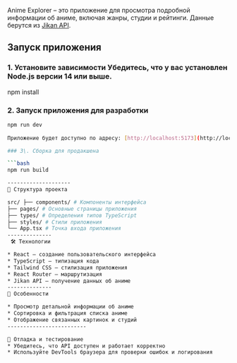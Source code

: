 Anime Explorer – это приложение для просмотра подробной информации об аниме, включая жанры, студии и рейтинги. Данные берутся из [Jikan API](https://jikan.moe).  
 ## Запуск приложения
 
  ### 1. Установите зависимости Убедитесь, что у вас установлен Node.js версии 14 или выше.   
  
   npm install
   
   
   ### 2\. Запуск приложения для разработки 

```bash
npm run dev
 
Приложение будет доступно по адресу: [http://localhost:5173](http://localhost:5173) 

### 3\. Сборка для продакшена 

```bash 
npm run build

--------------------
📁 Структура проекта  

src/ ├── components/ # Компоненты интерфейса 
├── pages/ # Основные страницы приложения 
├── types/ # Определения типов TypeScript 
├── styles/ # Стили приложения 
└── App.tsx # Точка входа приложения
--------------
 🛠 Технологии

* React – создание пользовательского интерфейса 
* TypeScript – типизация кода 
* Tailwind CSS – стилизация приложения 
* React Router – маршрутизация 
* Jikan API – получение данных об аниме
--------------
🌟 Особенности

* Просмотр детальной информации об аниме
* Сортировка и фильтрация списка аниме 
* Отображение связанных картинок и студий
-------------------------

🐛 Отладка и тестирование
* Убедитесь, что API доступен и работает корректно
* Используйте DevTools браузера для проверки ошибок и логирования
